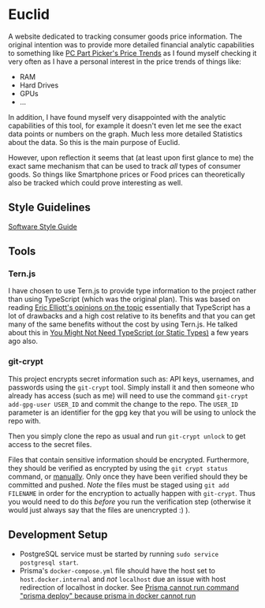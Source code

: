 # Euclid

A website dedicated to tracking consumer goods price information.
The original intention was to provide more detailed financial analytic
capabilities to something like [PC Part Picker's Price Trends](https://pcpartpicker.com/trends/price/memory/) as I found myself checking it very often as I have a personal interest in the price trends of things like:

* RAM
* Hard Drives
* GPUs
* ...

In addition, I have found myself very disappointed with the analytic capabilities of this tool, for example it doesn't even let me see the exact data points or numbers on the graph. Much less more detailed Statistics about the data. So this is the main purpose of Euclid.

However, upon reflection it seems that (at least upon first glance to me) the exact same mechanism that can be used to track *all* types of consumer goods. So things like Smartphone prices or Food prices can theoretically also be tracked which could prove interesting as well.


## Style Guidelines

[Software Style Guide](style-guide.md)

## Tools

### Tern.js
I have chosen to use Tern.js to provide type information to the project
rather than using TypeScript (which was the original plan). This
was based on reading [Eric Elliott's opinions on the topic](https://medium.com/@_ericelliott/yep-i-suspect-a-large-number-of-converts-are-just-beginning-to-wake-up-to-the-typescript-hangover-978d1708e36e)
essentially that TypeScript has a lot of drawbacks and a high cost relative
to its benefits and that you can get many of the same benefits without
the cost by using Tern.js. He talked about this in [You Might Not Need TypeScript (or Static Types)](https://medium.com/javascript-scene/you-might-not-need-typescript-or-static-types-aa7cb670a77b)
a few years ago also.

### git-crypt
This project encrypts secret information such as: API keys, usernames, and
passwords using the `git-crypt` tool. Simply install it and then someone
who already has access (such as me) will need to use the command
`git-crypt add-gpg-user USER_ID` and commit the change to the repo.
The `USER_ID` parameter is an identifier for the gpg key that
you will be using to unlock the repo with.

Then you simply clone the repo as usual and run `git-crypt unlock` to
get access to the secret files.

Files that contain sensitive information should be encrypted.
Furthermore, they should be verified as encrypted by using the
`git crypt status` command, or
[manually](https://github.com/AGWA/git-crypt/issues/129).
Only once they have been verified should they be committed and pushed.
*Note* the files must be staged using `git add FILENAME` in order for the
encryption to actually happen with `git-crypt`. Thus  you would need
to do this *before* you run the verification step (otherwise it would just
always say that the files are unencrypted :) ).


## Development Setup

* PostgreSQL service must be started by running `sudo service postgresql start`.
* Prisma's `docker-compose.yml` file should have the host set to `host.docker.internal`
and *not* `localhost` due an issue with host redirection of localhost in docker.
See [Prisma cannot run command "prisma deploy" because prisma in docker cannot run](https://github.com/prisma/prisma/issues/2761)
